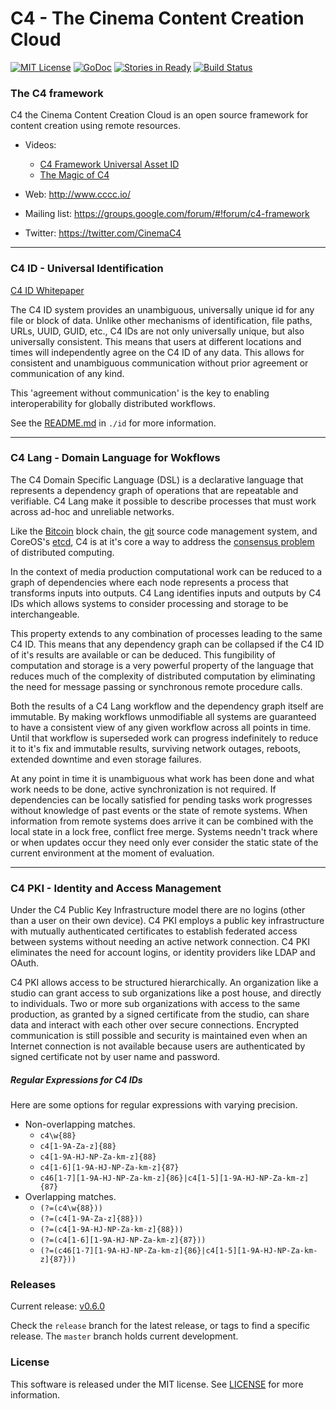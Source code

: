 
# C4 - The Cinema Content Creation Cloud

[![MIT License](https://img.shields.io/badge/license-MIT-blue.svg)](./LICENSE)
[![GoDoc](https://godoc.org/github.com/Avalanche-io/c4?status.svg)](https://godoc.org/github.com/avalanche-io/c4)
[![Stories in Ready](https://badge.waffle.io/Avalanche-io/c4.png?label=ready&title=Ready)](https://waffle.io/Avalanche-io/c4)
[![Build Status](https://travis-ci.org/Avalanche-io/c4.svg?branch=master)](https://travis-ci.org/Avalanche-io/c4)


### The C4 framework
C4 the Cinema Content Creation Cloud is an open source framework for content creation using remote resources.

- Videos:
  - [C4 Framework Universal Asset ID](https://youtu.be/ZHQY0WYmGYU)
  - [The Magic of C4](https://youtu.be/vzh0JzKhY4o)

- Web: http://www.cccc.io/
- Mailing list: https://groups.google.com/forum/#!forum/c4-framework
- Twitter: https://twitter.com/CinemaC4

---

### C4 ID - Universal Identification

[C4 ID Whitepaper](http://www.cccc.io/downloads/C4ID%20ETC%20Whitepaper_u2.pdf)

The C4 ID system provides an unambiguous, universally unique id for any file or block of data. Unlike other mechanisms of identification, file paths, URLs, UUID, GUID, etc., C4 IDs are not only universally unique, but also universally consistent. This means that users at different locations and times will independently agree on the C4 ID of any data. This allows for consistent and unambiguous communication without prior agreement or communication of any kind.

This 'agreement without communication' is the key to enabling interoperability for globally distributed workflows.

See the [README.md](id/README.md) in `./id` for more information.

---

### C4 Lang - Domain Language for Wokflows

The C4 Domain Specific Language (DSL) is a declarative language that represents a dependency graph of operations that are repeatable and verifiable.  C4 Lang make it possible to describe processes that must work across ad-hoc and unreliable networks.

Like the [Bitcoin][1] block chain, the [git][2] source code management system, and CoreOS's [etcd][3], C4 is at it's core a way to address the [consensus problem][4] of distributed computing. 

In the context of media production computational work can be reduced to a graph of dependencies where each node represents a process that transforms inputs into outputs. C4 Lang identifies inputs and outputs by C4 IDs which allows systems to consider processing and storage to be interchangeable. 

This property extends to any combination of processes leading to the same C4 ID. This means that any dependency graph can be collapsed if the C4 ID of it's results are available or can be deduced. This fungibility of computation and storage is a very powerful property of the language that reduces much of the complexity of distributed computation by eliminating the need for message passing or synchronous remote procedure calls.

Both the results of a C4 Lang workflow and the dependency graph itself are immutable. By making workflows unmodifiable all systems are guaranteed to have a consistent view of any given workflow across all points in time. Until that workflow is superseded work can progress indefinitely to reduce it to it's fix and immutable results, surviving network outages, reboots, extended downtime and even storage failures. 

At any point in time it is unambiguous what work has been done and what work needs to be done, active synchronization is not required. If dependencies can be locally satisfied for pending tasks work progresses without knowledge of past events or the state of remote systems. When information from remote systems does arrive it can be combined with the local state in a lock free, conflict free merge. Systems needn't track where or when updates occur they need only ever consider the static state of the current environment at the moment of evaluation.

[1]: https://en.bitcoin.it/wiki/Block_chain
[2]: https://git-scm.com
[3]: https://coreos.com/etcd
[4]: https://en.wikipedia.org/wiki/Consensus_(computer_science)

---

### C4 PKI - Identity and Access Management

Under the C4 Public Key Infrastructure model there are no logins (other than a user on their own device). C4 PKI employs a public key infrastructure with mutually authenticated certificates to establish federated access between systems without needing an active network connection. C4 PKI eliminates the need for account logins, or identity providers like LDAP and OAuth. 

C4 PKI allows access to be structured hierarchically. An organization like a studio can grant access to sub organizations like a post house, and directly to individuals.  Two or more sub organizations with access to the same production, as granted by a signed certificate from the studio, can share data and interact with each other over secure connections. Encrypted communication is still possible and security is maintained even when an Internet connection is not available because users are authenticated by signed certificate not by user name and password.


##### Regular Expressions for C4 IDs
Here are some options for regular expressions with varying precision.
  - Non-overlapping matches.
    - `c4\w{88}`
    - `c4[1-9A-Za-z]{88}`
    - `c4[1-9A-HJ-NP-Za-km-z]{88}`
    - `c4[1-6][1-9A-HJ-NP-Za-km-z]{87}`
    - `c46[1-7][1-9A-HJ-NP-Za-km-z]{86}|c4[1-5][1-9A-HJ-NP-Za-km-z]{87}`
  - Overlapping matches.
    - `(?=(c4\w{88}))`
    - `(?=(c4[1-9A-Za-z]{88}))`
    - `(?=(c4[1-9A-HJ-NP-Za-km-z]{88}))`
    - `(?=(c4[1-6][1-9A-HJ-NP-Za-km-z]{87}))`
    - `(?=(c46[1-7][1-9A-HJ-NP-Za-km-z]{86}|c4[1-5][1-9A-HJ-NP-Za-km-z]{87}))`

### Releases 

Current release: [v0.6.0](https://github.com/Avalanche-io/c4/tree/v0.6.0)

Check the `release` branch for the latest release, or tags to find a specific release.  The `master` branch holds current development.

### License
This software is released under the MIT license.  See [LICENSE](./LICENSE) for more information.
